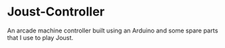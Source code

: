 Joust-Controller
================

An arcade machine controller built using an Arduino and some spare parts that I use to play Joust.
